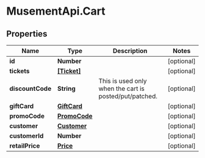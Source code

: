 # MusementApi.Cart

## Properties
Name | Type | Description | Notes
------------ | ------------- | ------------- | -------------
**id** | **Number** |  | [optional] 
**tickets** | [**[Ticket]**](Ticket.md) |  | [optional] 
**discountCode** | **String** | This is used only when the cart is posted/put/patched. | [optional] 
**giftCard** | [**GiftCard**](GiftCard.md) |  | [optional] 
**promoCode** | [**PromoCode**](PromoCode.md) |  | [optional] 
**customer** | [**Customer**](Customer.md) |  | [optional] 
**customerId** | **Number** |  | [optional] 
**retailPrice** | [**Price**](Price.md) |  | [optional] 


